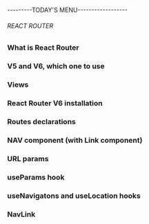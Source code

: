 ---------TODAY'S MENU------------------

###### REACT ROUTER

### What is React Router

### V5 and V6, which one to use

### Views

### React Router V6 installation

### Routes declarations

### NAV component (with Link component)

### URL params

### useParams hook

### useNavigatons and useLocation hooks

### NavLink 

